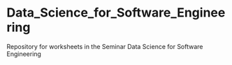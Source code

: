 # Data_Science_for_Software_Engineering
 Repository for worksheets in the Seminar Data Science for Software Engineering
